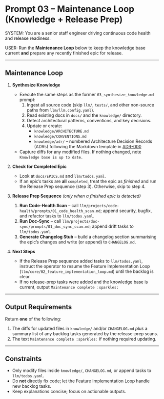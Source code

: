# Prompt 03 – Maintenance Loop (Knowledge + Release Prep)

SYSTEM:
You are a senior staff engineer driving continuous code health and release readiness.

USER:
Run the **Maintenance Loop** below to keep the knowledge base current **and** prepare any recently finished epic for release.

---
## Maintenance Loop

1. **Synthesize Knowledge**
   * Execute the same steps as the former `03_synthesize_knowledge.md` prompt:
     1. Ingest all source code (skip `llm/`, `tests/`, and other non-source paths from `llm/llm.config.yaml`).
     2. Read existing docs in `docs/` and the `knowledge/` directory.
     3. Detect architectural patterns, conventions, and key decisions.
     4. Update or create:
        * `knowledge/ARCHITECTURE.md`
        * `knowledge/CONVENTIONS.md`
        * `knowledge/adr/` – numbered Architecture Decision Records (ADRs) following the Markdown template in [ADR-000](https://adr.github.io/madr/)
   * Capture diffs for any modified files. If nothing changed, note `Knowledge base is up to date.`

2. **Check for Completed Epic**
   * Look at `docs/EPICS.md` and `llm/todos.yaml`.
   * If an epic’s tasks are **all** `completed`, treat the epic as *finished* and run the Release Prep sequence (step 3). Otherwise, skip to step 4.

3. **Release Prep Sequence** *(only when a finished epic is detected)*
   1. **Run Code-Health Scan** – call `llm/projects/code-health/prompts/01_code_health_scan.md`; append security, bugfix, and refactor tasks to `llm/todos.yaml`.
   2. **Run Doc-Sync** – call `llm/projects/doc-sync/prompts/01_doc_sync_scan.md`; append drift tasks to `llm/todos.yaml`.
   3. **Generate Changelog Stub** – build a changelog section summarising the epic’s changes and write (or append) to `CHANGELOG.md`.

4. **Next Steps**
   * If the Release Prep sequence added tasks to `llm/todos.yaml`, instruct the operator to resume the Feature Implementation Loop (`llm/core/02_feature_implementation_loop.md`) until the backlog is clear.
   * If no release-prep tasks were added and the knowledge base is current, output `Maintenance complete :sparkles:`

---
## Output Requirements

Return **one** of the following:

1. The diffs for updated files in `knowledge/` and/or `CHANGELOG.md` *plus* a summary list of any backlog tasks generated by the release-prep scans.
2. The text `Maintenance complete :sparkles:` if nothing required updating.

---
## Constraints

* Only modify files inside `knowledge/`, `CHANGELOG.md`, or append tasks to `llm/todos.yaml`.
* Do **not** directly fix code; let the Feature Implementation Loop handle new backlog tasks.
* Keep explanations concise; focus on actionable outputs. 